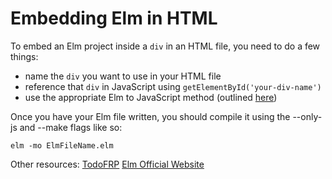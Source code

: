 # Embedding Elm in HTML #

To embed an Elm project inside a `div` in an HTML file, you need to do a few things:

* name the `div` you want to use in your HTML file
* reference that `div` in JavaScript using `getElementById('your-div-name')`
* use the appropriate Elm to JavaScript method (outlined [here](https://github.com/evancz/elm-html-and-js))

Once you have your Elm file written, you should compile it using the --only-js and --make flags like so:

`elm -mo ElmFileName.elm`

Other resources:
[TodoFRP](https://github.com/evancz/TodoFRP)
[Elm Official Website](http://elm-lang.org)

